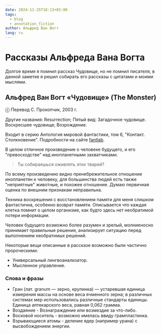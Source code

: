 ```yaml
---
date: 2024-11-25T18:13+03:00
tags:
  - blog
  - annotation_fiction
author: Альфред Ван Вогт
lang: ru
---
```


# Рассказы Альфреда Вана Вогта

Долгое время я помнил рассказ Чудовище, но не помнил писателя, в данной заметке
я решил собирать его рассказы с цитатами и моими мыслями.

## Альфред Ван Вогт «Чудовище» (The Monster)

ⓒ Перевод С. Прокопчик, 2003 г.

Другие названия: Resurrection; Пятый вид: Загадочное чудовище. Воскресшее
чудовище; Возрождение.

Входит в серию Антология мировой фантастики, том 6, "Контакт. Столкновение".
Подробности на сайте [fantlab](https://fantlab.ru/work5180).

В целом отличное произведение о человеке будущего, и его "превосходстве" над
инопланетными захватчиками.

> Ты собираешься оживлять этих тварей?

По всему произведению видно пренебрежительное отношение инопланетян к человеку,
для большинства людей есть также "неприятные" животные, и похожее отношение.
Думаю первичная оценка по внешним признакам неправильна.

Техника воскрешения с восстановлением памяти для меня слишком фантастична,
особенно возврат памяти. Описывается что каждая клетка помнит о целом организме,
как будто здесь нет необратимой потери информации.

Человек будущего возможно более разумен и зрелый, молниеносно принимает
правильные решения, анализирует ситуацию перед выполнением необратимых решений.

Некоторые вещи описанные в рассказе возможно были частично пророческими:

- Универсальный лингвоанализатор.
- Мысленное управление.

### Слова и фразы

- Гран (лат. granum — зерно, крупинка) — устаревшая единица измерения массы на
  основе веса ячменного зерна; в различных системах мер использовались различные
  стандарты единицы. Единица аптекарского веса, равная 0,062 грамма.
- Воздаяние - Вознаграждение или возмездие за что-либо.
- Восковой носитель - возможно имелась ввиду грампластинка.
- Взрывающиеся атомы - деление ядер (например урана) с высвобождением энергии.
